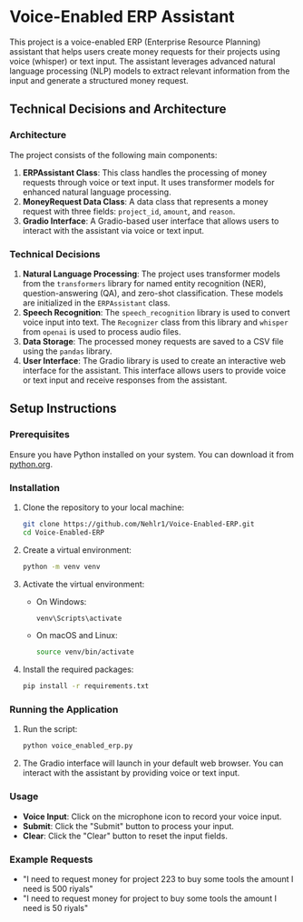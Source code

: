 # Voice-Enabled ERP Assistant

This project is a voice-enabled ERP (Enterprise Resource Planning) assistant that helps users create money requests for their projects using voice (whisper) or text input. The assistant leverages advanced natural language processing (NLP) models to extract relevant information from the input and generate a structured money request.

## Technical Decisions and Architecture

### Architecture

The project consists of the following main components:

1. **ERPAssistant Class**: This class handles the processing of money requests through voice or text input. It uses transformer models for enhanced natural language processing.
2. **MoneyRequest Data Class**: A data class that represents a money request with three fields: `project_id`, `amount`, and `reason`.
3. **Gradio Interface**: A Gradio-based user interface that allows users to interact with the assistant via voice or text input.

### Technical Decisions

1. **Natural Language Processing**: The project uses transformer models from the `transformers` library for named entity recognition (NER), question-answering (QA), and zero-shot classification. These models are initialized in the `ERPAssistant` class.
2. **Speech Recognition**: The `speech_recognition` library is used to convert voice input into text. The `Recognizer` class from this library and `whisper` from `openai`  is used to process audio files.
3. **Data Storage**: The processed money requests are saved to a CSV file using the `pandas` library.
4. **User Interface**: The Gradio library is used to create an interactive web interface for the assistant. This interface allows users to provide voice or text input and receive responses from the assistant.

## Setup Instructions

### Prerequisites

Ensure you have Python installed on your system. You can download it from [python.org](https://www.python.org/).

### Installation

1. Clone the repository to your local machine:

    ```sh
    git clone https://github.com/Nehlr1/Voice-Enabled-ERP.git
    cd Voice-Enabled-ERP
    ```

2. Create a virtual environment:

    ```sh
    python -m venv venv
    ```

3. Activate the virtual environment:

    - On Windows:

        ```sh
        venv\Scripts\activate
        ```

    - On macOS and Linux:

        ```sh
        source venv/bin/activate
        ```

4. Install the required packages:

    ```sh
    pip install -r requirements.txt
    ```

### Running the Application

1. Run the  script:

    ```sh
    python voice_enabled_erp.py
    ```

2. The Gradio interface will launch in your default web browser. You can interact with the assistant by providing voice or text input.

### Usage

- **Voice Input**: Click on the microphone icon to record your voice input.
- **Submit**: Click the "Submit" button to process your input.
- **Clear**: Click the "Clear" button to reset the input fields.

### Example Requests

- "I need to request money for project 223 to buy some tools the amount I need is 500 riyals"
- "I need to request money for project to buy some tools the amount I need is 50 riyals"